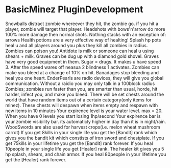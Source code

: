 BasicMinez
PluginDevelopment
==================

Snowballs distract zombie whereever they hit, the zombie go. if you hit a player, zombie will target that player. 
Headshots with bows'n'arrow do more 100% more damage then normal shots. 
Nothing stacks with an exception of: arrows
Health potions are a very effective way of healting! Splash hp pots heal u and all players around you plus they kill all zombies in radius.
Zombies can poison you! Antidote is milk or someone can heal u using shears + milk.
Graves can be dug up with a diamond gold shovel. Graves have very good equipment in them.
Sugar = drugs. It makes u have speed 3. After the speed wares off neasua 2 blindness 1 activates. 
Zombies can make you bleed at a change of 10% on hit. Banadages stop bleeding and heal you one heart.
EnderPearls are radio devices, they will give you global communication. Without a raidio you may only talk in a 100block radius
Zombies; zombies run faster than you, are smarter than usual, horde, hit harder, infect you, and make you bleed.
There will be set chests around the world that have random items out of a certain category(only items for minez). These chests will despawn when items empty and respawn with new items in 10 minutes
Your expirence level is your water level. max = 20. When you have 0 levels you start losing 1hp/second
Your expirence bar is your zombie visibility bar. its automaticly higher in day than it is in night/rain.
WoodSwords are also used for harvest crops(i.e. melon wheat mushroom carrot) 
If you get 8kills in your single life you get the [Bandit] rank which gives you the bandit kit which constists of iron sword and chestplate.
If you get 75kills in your lifetime you get the [Bandit] rank forever.
If you heal 10people in your single life you get [Healer] rank. The healer kit gives you 5 hp splash, shears, and chain armor.
If you heal 80people in your lifetime you get the [Healer] rank forever.
